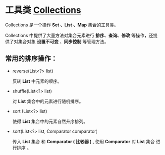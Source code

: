 # 工具类 [Collections](https://docs.oracle.com/en/java/javase/15/docs/api/java.base/java/util/Collections.html)

Collections 是一个操作 **Set 、List 、Map** 集合的工具类。

Collections 中提供了大量方法对集合元素进行 **排序、查询、修改** 等操作，还提供了对集合对象 **设置不可变** 、**同步控制** 等管理方法。

## 常用的排序操作：

* reverse(List<?> list)

  反转 **List** 中元素的顺序。

* shuffle(List<?> list)

  对 **List** 集合中的元素进行随机排序。
  
* sort (List<?> list)

  使得 **List** 集合中的元素自然升序排列。
  
* sort(List<?> list, Comparator comparator)

  传入 **List** 集合 和 **Comparator ( 比较器 )** , 使用 **Comparator** 对 **List** 集合 进行排序 。
  
  

